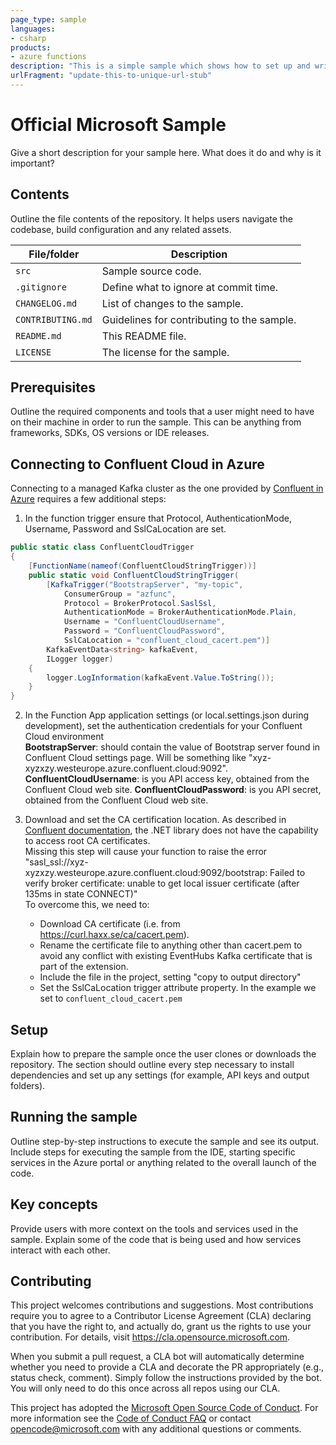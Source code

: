 ```yaml
---
page_type: sample
languages:
- csharp
products:
- azure functions
description: "This is a simple sample which shows how to set up and write a function app which writes to a kafka topic"
urlFragment: "update-this-to-unique-url-stub"
---
```


# Official Microsoft Sample

<!-- 
Guidelines on README format: https://review.docs.microsoft.com/help/onboard/admin/samples/concepts/readme-template?branch=master

Guidance on onboarding samples to docs.microsoft.com/samples: https://review.docs.microsoft.com/help/onboard/admin/samples/process/onboarding?branch=master

Taxonomies for products and languages: https://review.docs.microsoft.com/new-hope/information-architecture/metadata/taxonomies?branch=master
-->

Give a short description for your sample here. What does it do and why is it important?

## Contents

Outline the file contents of the repository. It helps users navigate the codebase, build configuration and any related assets.

| File/folder       | Description                                |
|-------------------|--------------------------------------------|
| `src`             | Sample source code.                        |
| `.gitignore`      | Define what to ignore at commit time.      |
| `CHANGELOG.md`    | List of changes to the sample.             |
| `CONTRIBUTING.md` | Guidelines for contributing to the sample. |
| `README.md`       | This README file.                          |
| `LICENSE`         | The license for the sample.                |

## Prerequisites

Outline the required components and tools that a user might need to have on their machine in order to run the sample. This can be anything from frameworks, SDKs, OS versions or IDE releases.

## Connecting to Confluent Cloud in Azure

Connecting to a managed Kafka cluster as the one provided by [Confluent in Azure](https://www.confluent.io/azure/) requires a few additional steps:

1. In the function trigger ensure that Protocol, AuthenticationMode, Username, Password and SslCaLocation are set.

```c#
public static class ConfluentCloudTrigger
{
    [FunctionName(nameof(ConfluentCloudStringTrigger))]
    public static void ConfluentCloudStringTrigger(
        [KafkaTrigger("BootstrapServer", "my-topic",
            ConsumerGroup = "azfunc",
            Protocol = BrokerProtocol.SaslSsl,
            AuthenticationMode = BrokerAuthenticationMode.Plain,
            Username = "ConfluentCloudUsername",
            Password = "ConfluentCloudPassword",
            SslCaLocation = "confluent_cloud_cacert.pem")]
        KafkaEventData<string> kafkaEvent,
        ILogger logger)
    {
        logger.LogInformation(kafkaEvent.Value.ToString());
    }
}
```

2. In the Function App application settings (or local.settings.json during development), set the authentication credentials for your Confluent Cloud environment<br>
**BootstrapServer**: should contain the value of Bootstrap server found in Confluent Cloud settings page. Will be something like "xyz-xyzxzy.westeurope.azure.confluent.cloud:9092".<br>
**ConfluentCloudUsername**: is you API access key, obtained from the Confluent Cloud web 
site.
**ConfluentCloudPassword**: is you API secret, obtained from the Confluent Cloud web site.

3. Download and set the CA certification location. As described in [Confluent documentation](https://github.com/confluentinc/examples/tree/5.4.0-post/clients/cloud/csharp#produce-records), the .NET library does not have the capability to access root CA certificates.<br>
Missing this step will cause your function to raise the error "sasl_ssl://xyz-xyzxzy.westeurope.azure.confluent.cloud:9092/bootstrap: Failed to verify broker certificate: unable to get local issuer certificate (after 135ms in state CONNECT)"<br>
To overcome this, we need to:
    - Download CA certificate (i.e. from https://curl.haxx.se/ca/cacert.pem).
    - Rename the certificate file to anything other than cacert.pem to avoid any conflict with existing EventHubs Kafka certificate that is part of the extension.
    - Include the file in the project, setting "copy to output directory"
    - Set the SslCaLocation trigger attribute property. In the example we set to `confluent_cloud_cacert.pem`


## Setup

Explain how to prepare the sample once the user clones or downloads the repository. The section should outline every step necessary to install dependencies and set up any settings (for example, API keys and output folders).

## Running the sample

Outline step-by-step instructions to execute the sample and see its output. Include steps for executing the sample from the IDE, starting specific services in the Azure portal or anything related to the overall launch of the code.

## Key concepts

Provide users with more context on the tools and services used in the sample. Explain some of the code that is being used and how services interact with each other.

## Contributing

This project welcomes contributions and suggestions.  Most contributions require you to agree to a
Contributor License Agreement (CLA) declaring that you have the right to, and actually do, grant us
the rights to use your contribution. For details, visit https://cla.opensource.microsoft.com.

When you submit a pull request, a CLA bot will automatically determine whether you need to provide
a CLA and decorate the PR appropriately (e.g., status check, comment). Simply follow the instructions
provided by the bot. You will only need to do this once across all repos using our CLA.

This project has adopted the [Microsoft Open Source Code of Conduct](https://opensource.microsoft.com/codeofconduct/).
For more information see the [Code of Conduct FAQ](https://opensource.microsoft.com/codeofconduct/faq/) or
contact [opencode@microsoft.com](mailto:opencode@microsoft.com) with any additional questions or comments.
